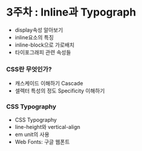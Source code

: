 # 3주차 : Inline과 Typograph

- display속성 알아보기
- inline요소의 특징
- inline-block으로 가로배치
- 타이포그래피 관련 속성들
  <br>

### CSS란 무엇인가?

- 캐스케이드 이해하기 Cascade
- 셀렉터 특성의 정도 Specificity 이해하기
  <br>

### CSS Typography

- CSS Typography
- line-height와 vertical-align
- em unit의 사용
- Web Fonts: 구글 웹폰트
